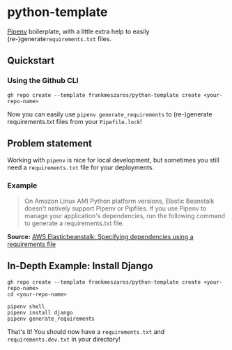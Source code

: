 # python-template

[Pipenv](https://pipenv.pypa.io/en/latest/) boilerplate, with a little extra help to easily (re-)generate`requirements.txt` files.

## Quickstart

### Using the Github CLI
```
gh repo create --template frankmeszaros/python-template create <your-repo-name>
```

Now you can easily use `pipenv generate_requirements` to (re-)generate requirements.txt files from your `Pipefile.lock`!

## Problem statement

Working with `pipenv` is nice for local development, but sometimes you still need a `requirements.txt` file for your deployments.

### Example 

> On Amazon Linux AMI Python platform versions, Elastic Beanstalk doesn't natively support Pipenv or Pipfiles. If you use Pipenv to manage your application's dependencies, run the following command to generate a requirements.txt file.

**Source:** [AWS Elasticbeanstalk: Specifying dependencies using a requirements file](https://docs.aws.amazon.com/elasticbeanstalk/latest/dg/python-configuration-requirements.html)

## In-Depth Example: Install Django

```
gh repo create --template frankmeszaros/python-template create <your-repo-name>
cd <your-repo-name>

pipenv shell
pipenv install django
pipenv generate_requirements
```

That's it! You should now have a `requirements.txt` and `requirements.dev.txt` in your directory! 
